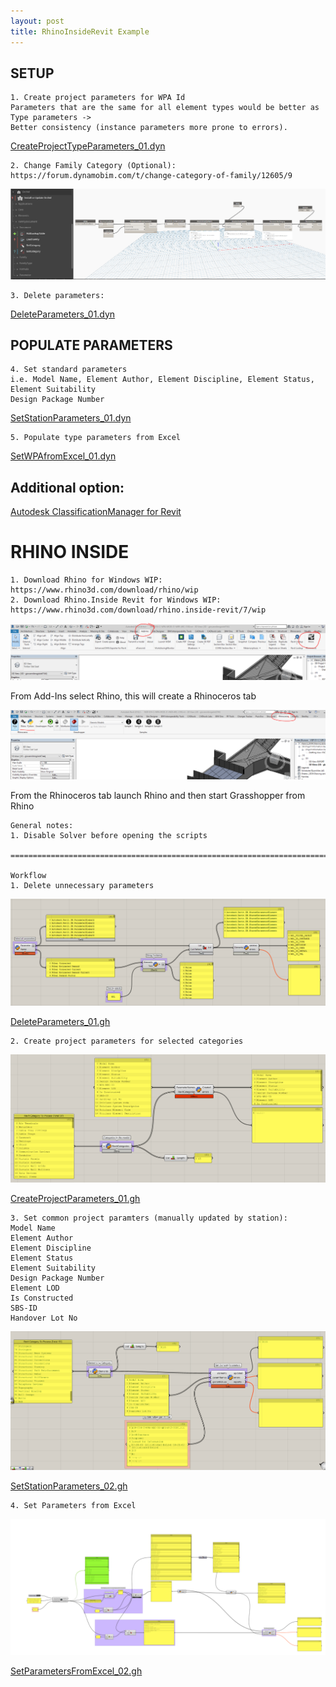 ```yaml
---
layout: post
title: RhinoInsideRevit Example
---
```


## SETUP

    1. Create project parameters for WPA Id
    Parameters that are the same for all element types would be better as Type parameters -> 
    Better consistency (instance parameters more prone to errors).

[CreateProjectTypeParameters_01.dyn](/images/Dynamo%20scripts/CreateProjectTypeParameters_01.dyn)

    2. Change Family Category (Optional): 
    https://forum.dynamobim.com/t/change-category-of-family/12605/9

![Dynamo%20scripts/Untitled.png](/images/Dynamo%20scripts/Untitled.png)

    3. Delete parameters:

[DeleteParameters_01.dyn](/images/Dynamo%20scripts/DeleteParameters_01.dyn)

## POPULATE PARAMETERS

    4. Set standard parameters
    i.e. Model Name, Element Author, Element Discipline, Element Status, Element Suitability
    Design Package Number

[SetStationParameters_01.dyn](/images/Dynamo%20scripts/SetStationParameters_01.dyn)

    5. Populate type parameters from Excel

[SetWPAfromExcel_01.dyn](/images/Dynamo%20scripts/SetWPAfromExcel_01.dyn)

## Additional option:

[Autodesk ClassificationManager for Revit](https://www.biminteroperabilitytools.com/classificationmanager.php)

# RHINO INSIDE

    1. Download Rhino for Windows WIP: https://www.rhino3d.com/download/rhino/wip 
    2. Download Rhino.Inside Revit for Windows WIP: 
    https://www.rhino3d.com/download/rhino.inside-revit/7/wip

![Dynamo%20scripts/Untitled%201.png](/images/Dynamo%20scripts/Untitled%201.png)

From Add-Ins select Rhino, this will create a Rhinoceros tab

![Dynamo%20scripts/Untitled%202.png](/images/Dynamo%20scripts/Untitled%202.png)

From the Rhinoceros tab launch Rhino and then start Grasshopper from Rhino

    General notes:
    1. Disable Solver before opening the scripts
    
    =========================================================================================
    
    Workflow
    1. Delete unnecessary parameters

![Dynamo%20scripts/Untitled%203.png](/images/Dynamo%20scripts/Untitled%203.png)

[DeleteParameters_01.gh](/images/Dynamo%20scripts/DeleteParameters_01.gh)

    2. Create project parameters for selected categories

![Dynamo%20scripts/Untitled%204.png](/images/Dynamo%20scripts/Untitled%204.png)

[CreateProjectParameters_01.gh](/images/Dynamo%20scripts/CreateProjectParameters_01.gh)

    3. Set common project paramters (manually updated by station):
    Model Name
    Element Author
    Element Discipline
    Element Status
    Element Suitability
    Design Package Number
    Element LOD
    Is Constructed
    SBS-ID
    Handover Lot No

![Dynamo%20scripts/Untitled%205.png](/images/Dynamo%20scripts/Untitled%205.png)

[SetStationParameters_02.gh](/images/Dynamo%20scripts/SetStationParameters_02.gh)

    4. Set Parameters from Excel

![Dynamo%20scripts/gh_Template.png](/images/Dynamo%20scripts/gh_Template.png)

[SetParametersFromExcel_02.gh](/images/Dynamo%20scripts/SetParametersFromExcel_02.gh)